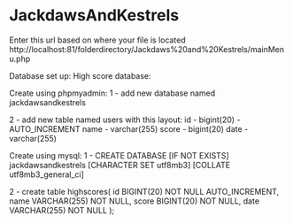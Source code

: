 # JackdawsAndKestrels

Enter this url based on where your file is located
http://localhost:81/folderdirectory/Jackdaws%20and%20Kestrels/mainMenu.php

Database set up: 
High score database: 

Create using phpmyadmin: 
1 - add new database named jackdawsandkestrels

2 - add new table named users with this layout:
id - bigint(20) - AUTO_INCREMENT
name - varchar(255) 
score - bigint(20)
date - varchar(255)

Create using mysql: 
1 - CREATE DATABASE [IF NOT EXISTS] jackdawsandkestrels 
[CHARACTER SET utf8mb3]
[COLLATE utf8mb3_general_ci]

2 - create table highscores(
   id BIGINT(20) NOT NULL AUTO_INCREMENT,
   name VARCHAR(255)  NOT NULL,
   score BIGINT(20) NOT NULL,
   date VARCHAR(255) NOT NULL
);
